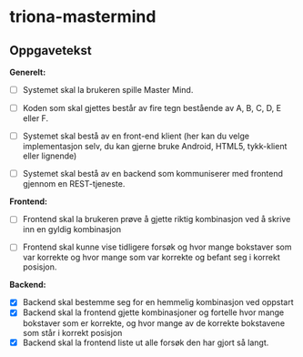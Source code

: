# triona-mastermind


## Oppgavetekst
__Generelt:__
- [ ] Systemet skal la brukeren spille Master Mind.
- [ ] Koden som skal gjettes består av fire tegn bestående av A, B, C, D, E eller F.
- [ ] Systemet skal bestå av en front-end klient (her kan du velge implementasjon selv, du kan gjerne bruke Android, HTML5, tykk-klient eller lignende)
- [ ] Systemet skal bestå av en backend som kommuniserer med frontend gjennom en REST-tjeneste.


__Frontend:__
- [ ] Frontend skal la brukeren prøve å gjette riktig kombinasjon ved å skrive inn en gyldig kombinasjon
- [ ] Frontend skal kunne vise tidligere forsøk og hvor mange bokstaver som var korrekte og hvor mange som var korrekte og befant seg i korrekt posisjon.


__Backend:__
- [x] Backend skal bestemme seg for en hemmelig kombinasjon ved oppstart
- [x] Backend skal la frontend gjette kombinasjoner og fortelle hvor mange bokstaver som er korrekte, og hvor mange av de korrekte bokstavene som står i korrekt posisjon
- [x] Backend skal la frontend liste ut alle forsøk den har gjort så langt.
